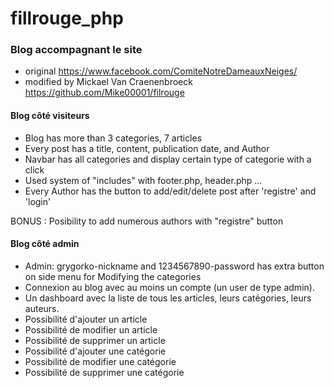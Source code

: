 # fillrouge_php  

### Blog accompagnant le site
- original 
https://www.facebook.com/ComiteNotreDameauxNeiges/
- modified by Mickael Van Craenenbroeck
https://github.com/Mike00001/filrouge



#### Blog côté visiteurs
- Blog has more than 3 categories, 7 articles
- Every post has a title, content, publication date, and Author
- Navbar has all categories and display certain type of categorie with a click
- Used system of "includes" with footer.php, header.php ...
- Every Author has the button to add/edit/delete post after 'registre' and 'login'


BONUS : Posibility to add numerous authors with "registre" button


#### Blog côté admin
- Admin: grygorko-nickname and 1234567890-password has extra button on side menu for Modifying the categories
- Connexion au blog avec au moins un compte (un user de type admin).
- Un dashboard avec la liste de tous les articles, leurs catégories, leurs auteurs.
- Possibilité d'ajouter un article
- Possibilité de modifier un article
- Possibilité de supprimer un article
- Possibilité d'ajouter une catégorie
- Possibilité de modifier une catégorie
- Possibilité de supprimer une catégorie
